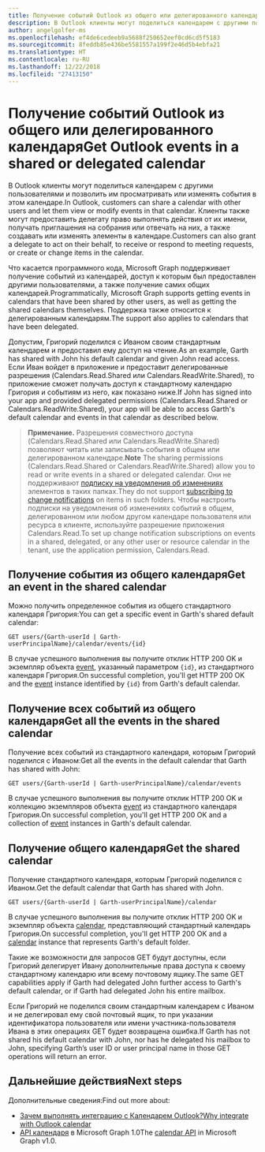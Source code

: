 ```yaml
---
title: Получение событий Outlook из общего или делегированного календаря
description: В Outlook клиенты могут поделиться календарем с другими пользователями и позволить им просматривать или изменять события в этом календаре. Клиенты также могут предоставить делегату право выполнять действия от их имени, получать приглашения на собрания или отвечать на них, а также создавать или изменять элементы в календаре.
author: angelgolfer-ms
ms.openlocfilehash: ef4de6cedeeb9a5688f250652eef0cd6cd5f5183
ms.sourcegitcommit: 8feddb85e436be5581557a199f2e46d5b4ebfa21
ms.translationtype: HT
ms.contentlocale: ru-RU
ms.lasthandoff: 12/22/2018
ms.locfileid: "27413150"
---
```

# <a name="get-outlook-events-in-a-shared-or-delegated-calendar"></a><span data-ttu-id="cc120-104">Получение событий Outlook из общего или делегированного календаря</span><span class="sxs-lookup"><span data-stu-id="cc120-104">Get Outlook events in a shared or delegated calendar</span></span>

<span data-ttu-id="cc120-105">В Outlook клиенты могут поделиться календарем с другими пользователями и позволить им просматривать или изменять события в этом календаре.</span><span class="sxs-lookup"><span data-stu-id="cc120-105">In Outlook, customers can share a calendar with other users and let them view or modify events in that calendar.</span></span> <span data-ttu-id="cc120-106">Клиенты также могут предоставить делегату право выполнять действия от их имени, получать приглашения на собрания или отвечать на них, а также создавать или изменять элементы в календаре.</span><span class="sxs-lookup"><span data-stu-id="cc120-106">Customers can also grant a delegate to act on their  behalf, to receive or respond to meeting requests, or create or change items in the calendar.</span></span>

<span data-ttu-id="cc120-107">Что касается программного кода, Microsoft Graph поддерживает получение событий из календарей, доступ к которым был предоставлен другими пользователями, а также получение самих общих календарей.</span><span class="sxs-lookup"><span data-stu-id="cc120-107">Programmatically, Microsoft Graph supports getting events in calendars that have been shared by other users, as well as getting the shared calendars themselves.</span></span> <span data-ttu-id="cc120-108">Поддержка также относится к делегированным календарям.</span><span class="sxs-lookup"><span data-stu-id="cc120-108">The support also applies to calendars that have been delegated.</span></span>

<span data-ttu-id="cc120-109">Допустим, Григорий поделился с Иваном своим стандартным календарем и предоставил ему доступ на чтение.</span><span class="sxs-lookup"><span data-stu-id="cc120-109">As an example, Garth has shared with John his default calendar and given John read access.</span></span> <span data-ttu-id="cc120-110">Если Иван войдет в приложение и предоставит делегированные разрешения (Calendars.Read.Shared или Calendars.ReadWrite.Shared), то приложение сможет получать доступ к стандартному календарю Григория и событиям из него, как показано ниже.</span><span class="sxs-lookup"><span data-stu-id="cc120-110">If John has signed into your app and provided delegated permissions (Calendars.Read.Shared or Calendars.ReadWrite.Shared), your app will be able to access Garth's default calendar and events in that calendar as described below.</span></span>

> <span data-ttu-id="cc120-111">**Примечание.** Разрешения совместного доступа (Calendars.Read.Shared или Calendars.ReadWrite.Shared) позволяют читать или записывать события в общем или делегированном календаре.</span><span class="sxs-lookup"><span data-stu-id="cc120-111">**Note** The sharing permissions (Calendars.Read.Shared or Calendars.ReadWrite.Shared) allow you to read or write events in a shared or delegated calendar.</span></span> <span data-ttu-id="cc120-112">Они не поддерживают [подписку на уведомления об изменениях](webhooks.md) элементов в таких папках.</span><span class="sxs-lookup"><span data-stu-id="cc120-112">They do not support [subscribing to change notifications](webhooks.md) on items in such folders.</span></span> <span data-ttu-id="cc120-113">Чтобы настроить подписки на уведомления об изменениях событий в общем, делегированном или любом другом календаре пользователя или ресурса в клиенте, используйте разрешение приложения Calendars.Read.</span><span class="sxs-lookup"><span data-stu-id="cc120-113">To set up change notification subscriptions on events in a shared, delegated, or any other user or resource calendar in the tenant, use the application permission, Calendars.Read.</span></span>

## <a name="get-an-event-in-the-shared-calendar"></a><span data-ttu-id="cc120-114">Получение события из общего календаря</span><span class="sxs-lookup"><span data-stu-id="cc120-114">Get an event in the shared calendar</span></span>

<span data-ttu-id="cc120-115">Можно получить определенное события из общего стандартного календаря Григория:</span><span class="sxs-lookup"><span data-stu-id="cc120-115">You can get a specific event in Garth's shared default calendar:</span></span>

<!-- { "blockType": "ignored" } -->
```http
GET users/{Garth-userId | Garth-userPrincipalName}/calendar/events/{id}
```

<span data-ttu-id="cc120-116">В случае успешного выполнения вы получите отклик HTTP 200 OK и экземпляр объекта [event](/graph/api/resources/event?view=graph-rest-1.0), указанный параметром `{id}`, из стандартного календаря Григория.</span><span class="sxs-lookup"><span data-stu-id="cc120-116">On successful completion, you'll get HTTP 200 OK and the [event](/graph/api/resources/event?view=graph-rest-1.0) instance identified by `{id}` from Garth's default calendar.</span></span>

## <a name="get-all-the-events-in-the-shared-calendar"></a><span data-ttu-id="cc120-117">Получение всех событий из общего календаря</span><span class="sxs-lookup"><span data-stu-id="cc120-117">Get all the events in the shared calendar</span></span>

<span data-ttu-id="cc120-118">Получение всех событий из стандартного календаря, которым Григорий поделился с Иваном:</span><span class="sxs-lookup"><span data-stu-id="cc120-118">Get all the events in the default calendar that Garth has shared with John:</span></span>

<!-- { "blockType": "ignored" } -->
```http
GET users/{Garth-userId | Garth-userPrincipalName}/calendar/events
```

<span data-ttu-id="cc120-119">В случае успешного выполнения вы получите отклик HTTP 200 OK и коллекцию экземпляров объекта [event](/graph/api/resources/event?view=graph-rest-1.0) из стандартного календаря Григория.</span><span class="sxs-lookup"><span data-stu-id="cc120-119">On successful completion, you'll get HTTP 200 OK and a collection of [event](/graph/api/resources/event?view=graph-rest-1.0) instances in Garth's default calendar.</span></span>

## <a name="get-the-shared-calendar"></a><span data-ttu-id="cc120-120">Получение общего календаря</span><span class="sxs-lookup"><span data-stu-id="cc120-120">Get the shared calendar</span></span>

<span data-ttu-id="cc120-121">Получение стандартного календаря, которым Григорий поделился с Иваном.</span><span class="sxs-lookup"><span data-stu-id="cc120-121">Get the default calendar that Garth has shared with John.</span></span>

<!-- { "blockType": "ignored" } -->
```http
GET users/{Garth-userId | Garth-userPrincipalName}/calendar
```

<span data-ttu-id="cc120-122">В случае успешного выполнения вы получите отклик HTTP 200 OK и экземпляр объекта [calendar](/graph/api/resources/calendar?view=graph-rest-1.0), представляющий стандартный календарь Григория.</span><span class="sxs-lookup"><span data-stu-id="cc120-122">On successful completion, you'll get HTTP 200 OK and a [calendar](/graph/api/resources/calendar?view=graph-rest-1.0) instance that represents Garth's default folder.</span></span>

<span data-ttu-id="cc120-123">Такие же возможности для запросов GET будут доступны, если Григорий делегирует Ивану дополнительные права доступа к своему стандартному календарю или всему почтовому ящику.</span><span class="sxs-lookup"><span data-stu-id="cc120-123">The same GET capabilities apply if Garth had delegated John further access to Garth's default calendar, or if Garth had delegated John his entire mailbox.</span></span>

<span data-ttu-id="cc120-124">Если Григорий не поделился своим стандартным календарем с Иваном и не делегировал ему свой почтовый ящик, то при указании идентификатора пользователя или имени участника-пользователя Ивана в этих операциях GET будет возвращена ошибка.</span><span class="sxs-lookup"><span data-stu-id="cc120-124">If Garth has not shared his default calendar with John, nor has he delegated his mailbox to John, specifying Garth’s user ID or user principal name in those GET operations will return an error.</span></span> 


## <a name="next-steps"></a><span data-ttu-id="cc120-125">Дальнейшие действия</span><span class="sxs-lookup"><span data-stu-id="cc120-125">Next steps</span></span>

<span data-ttu-id="cc120-126">Дополнительные сведения:</span><span class="sxs-lookup"><span data-stu-id="cc120-126">Find out more about:</span></span>

- [<span data-ttu-id="cc120-127">Зачем выполнять интеграцию с Календарем Outlook?</span><span class="sxs-lookup"><span data-stu-id="cc120-127">Why integrate with Outlook calendar</span></span>](outlook-calendar-concept-overview.md)
- <span data-ttu-id="cc120-128">[API календаря](/graph/api/resources/calendar?view=graph-rest-1.0) в Microsoft Graph 1.0</span><span class="sxs-lookup"><span data-stu-id="cc120-128">The [calendar API](/graph/api/resources/calendar?view=graph-rest-1.0) in Microsoft Graph v1.0.</span></span>